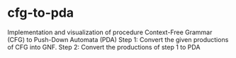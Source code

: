 # cfg-to-pda
Implementation and visualization of procedure Context-Free Grammar (CFG) to Push-Down Automata (PDA)
Step 1: Convert the given productions of CFG into GNF.
Step 2: Convert the productions of step 1 to PDA

